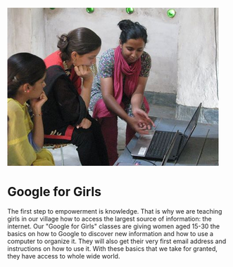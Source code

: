 <!--

Title: Google for Girls

-->

![](/images/village02.jpg)

Google for Girls
==

The first step to empowerment is knowledge. That is why we are teaching girls in our village how to access the largest source of information: the internet. Our "Google for Girls" classes are giving women aged 15-30 the basics on how to Google to discover new information and how to use a computer to organize it. They will also get their very first email address and instructions on how to use it. With these basics that we take for granted, they have access to whole wide world.
